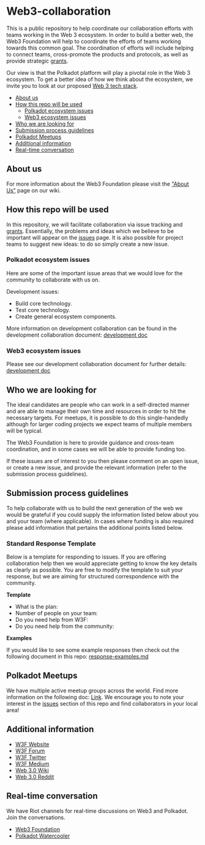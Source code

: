 # Web3-collaboration

This is a public repository to help coordinate our collaboration efforts with teams working in the Web 3 ecosystem. In order to build a better web, the Web3 Foundation will help to coordinate the efforts of teams working towards this common goal. The coordination of efforts will include helping to connect teams, cross-promote the products and protocols, as well as provide strategic [grants](https://github.com/w3f/Web3-collaboration/blob/master/grants/grants.md).

Our view is that the Polkadot platform will play a pivotal role in the Web 3 ecosystem. To get a better idea of how we think about the ecosystem, we invite you to look at our proposed [Web 3 tech stack](https://github.com/w3f/Web3-wiki/wiki/Tech-Stack).

- [About us](#about-us)
- [How this repo will be used](#how-this-repo-will-be-used)
  - [Polkadot ecosystem issues](#polkadot-ecosystem-issues)
  - [Web3 ecosystem issues](#web3-ecosystem-issues)
- [Who we are looking for](#who-we-are-looking-for)
- [Submission process guidelines](#submission-process-guidelines)
- [Polkadot Meetups](#polkadot-meetups)
- [Additional information](#additional-information)
- [Real-time conversation](#real-time-conversation)


## About us
For more information about the Web3 Foundation please visit the ["About Us"](https://github.com/w3f/Web3-wiki/wiki/Web3-Mission-and-Background/_edit) page on our wiki. 

## How this repo will be used
In this repository, we will facilitate collaboration via issue tracking and [grants](https://github.com/w3f/Web3-collaboration/blob/master/grants/grants.md). Essentially, the problems and ideas which we believe to be important will appear on the [issues](https://github.com/w3f/Web3-collaboration/issues) page. It is also possible for project teams to suggest new ideas: to do so simply create a new issue.

### Polkadot ecosystem issues
Here are some of the important issue areas that we would love for the community to collaborate with us on.

Development issues:
* Build core technology.
* Test core technology.
* Create general ecosystem components.

More information on development collaboration can be found in the development collaboration document: [development doc](https://github.com/w3f/Web3-collaboration/blob/master/development.md)

### Web3 ecosystem issues
Please see our development collaboration document for further details:  [development doc](https://github.com/w3f/Web3-collaboration/blob/master/development.md)

## Who we are looking for
The ideal candidates are people who can work in a self-directed manner and are able to manage their own time and resources in order to hit the necessary targets. For meetups, it is possible to do this single-handedly although for larger coding projects we expect teams of multiple members will be typical.

The Web3 Foundation is here to provide guidance and cross-team coordination, and in some cases we will be able to provide funding too.

If these issues are of interest to you then please comment on an open issue, or create a new issue, and provide the relevant information (refer to the submission process guidelines).

## Submission process guidelines
To help collaborate with us to build the next generation of the web we would be grateful if you could supply the information listed below about you and your team (where applicable). In cases where funding is also required please add information that pertains the additional points listed below.

### Standard Response Template
Below is a template for responding to issues. If you are offering collaboration help then we would appreciate getting to know the key details as clearly as possible. You are free to modify the template to suit your response, but we are aiming for structured correspondence with the community.

**Template**

* What is the plan:
* Number of people on your team:
* Do you need help from W3F:
* Do you need help from the community:

**Examples**

If you would like to see some example responses then check out the following document in this repo: [response-examples.md](https://github.com/w3f/Web3-collaboration/blob/master/response-examples.md)

## Polkadot Meetups
We have multiple active meetup groups across the world. Find more information on the following doc: [Link](https://github.com/w3f/Web3-collaboration/blob/master/meetups.md). We encourage you to note your interest in the [issues](https://github.com/w3f/Web3-collaboration/issues) section of this repo and find collaborators in your local area!

## Additional information

* [W3F Website](https://web3.foundation)
* [W3F Forum](https://forum.web3.foundation)
* [W3F Twitter](https://twitter.com/web3foundation)
* [W3F Medium](https://medium.com/web3foundation)
* [Web 3.0 Wiki](https://github.com/w3f/Web3-wiki/wiki)
* [Web 3.0 Reddit](https://www.reddit.com/r/web3)

## Real-time conversation
We have Riot channels for real-time discussions on Web3 and Polkadot. Join the conversations.
* [Web3 Foundation](https://riot.im/app/#/room/#web3foundation:matrix.org)
* [Polkadot Watercooler](https://riot.im/app/#/room/#polkadot-watercooler:matrix.org)

